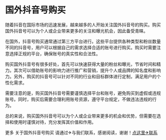 # 国外抖音号购买

随着抖音在国际市场的迅速发展，越来越多的人开始关注国外抖音号的购买。购买国外抖音号可以为个人或企业带来更多的关注和曝光机会，因此备受青睐。

在国外，抖音号购买通常通过第三方平台进行。这些平台提供各种类型和粉丝数量不同的抖音号，用户可以根据自己的需求选择合适的账号进行购买。购买时需要注意选择正规的平台，确保账号的真实性和合法性。

购买国外抖音号有很多好处，首先可以快速获得大量的粉丝和曝光，节省时间和精力。其次可以借助账号的影响力进行推广和营销，提升个人或品牌的知名度和影响力。另外，购买的抖音号可以针对不同的行业和目标群体进行定制，满足用户的个性化需求。

需要注意的是，购买国外抖音号需要谨慎选择平台和账号，避免购买到虚假或违规账号。同时，购买后需要合理利用账号资源，遵守平台规定，不做违法违规的行为。

总的来说，购买国外抖音号可以为个人或企业带来更多的机会和优势，但需要在选择和使用时谨慎对待，充分发挥其价值和作用。

更多 关于国外抖音号购买 请通过✈与我们联系，感谢阅读，谢谢！[点这里✈联系](https://b.k02.cc)